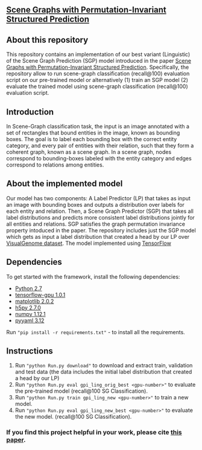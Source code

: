 ## [Scene Graphs with Permutation-Invariant Structured Prediction](https://arxiv.org/abs/1802.05451)

## About this repository
This repository contains an implementation of our best variant (Linguistic) of the Scene Graph Prediction (SGP) model introduced in the paper [Scene Graphs with Permutation-Invariant Structured Prediction](https://arxiv.org/abs/1802.05451).
Specifically, the repository allow to run scene-graph classification (recall@100) evaluation script on our pre-trained model or alternatively (1) train an SGP model (2) evaluate the trained model using scene-graph classification (recall@100) evaluation script.

## Introduction
In Scene-Graph classification task, the input is an image annotated with a set of rectangles that bound entities in the image, known as bounding boxes.
The goal is to label each bounding box with the correct entity category, and every pair of entities with their relation,
such that they form a coherent graph, known as a scene graph. In a scene graph, nodes correspond to bounding-boxes labeled with the entity category and edges correspond to relations among entities.

## About the implemented model
Our model has two components: A Label Predictor (LP) that takes as input an image with bounding boxes and outputs a distribution over labels for each entity and relation.
Then, a Scene Graph Predictor (SGP) that takes all label distributions and predicts more consistent label distributions jointly for all entities and relations. SGP satisfies the graph permutation invariance property intoduced in the paper.
The repository includes just the SGP model which gets as input a label distribution that created a head by our LP over [VisualGenome dataset](https://visualgenome.org).
The model implemented using [TensorFlow](https://www.tensorflow.org/)

## Dependencies
To get started with the framework, install the following dependencies:
- [Python 2.7](https://www.python.org/)
- [tensorflow-gpu 1.0.1](https://www.tensorflow.org/)
- [matplotlib 2.0.2](http://matplotlib.org/)
- [h5py 2.7.0](http://www.h5py.org/)
- [numpy 1.12.1](http://www.numpy.org/)
- [pyyaml 3.12](https://pypi.python.org/pypi/PyYAML)

Run `"pip install -r requirements.txt"`  - to install all the requirements.

## Instructions
1. Run `"python Run.py download"` to download and extract train, validation and test data (the data includes the initial label distribution that created a head by our LP)
2. Run `"python Run.py eval gpi_ling_orig_best <gpu-number>"` to evaluate the pre-trained model (recall@100 SG Classification).
3. Run `"python Run.py train gpi_ling_new <gpu-number>"` to train a new model.
4. Run `"python Run.py eval gpi_ling_new_best <gpu-number>"` to evaluate the new model. (recall@100 SG Classification).


### If you find this project helpful in your work, please cite  [this paper](https://arxiv.org/abs/1802.05451).

